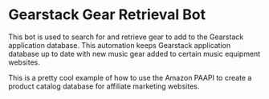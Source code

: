 # Gearstack Gear Retrieval Bot

This bot is used to search for and retrieve gear to add to the Gearstack
application database. This automation keeps Gearstack application
database up to date with new music gear added to certain music equipment
websites.

This is a pretty cool example of how to use the Amazon PAAPI to create a product catalog database for affiliate marketing websites.
